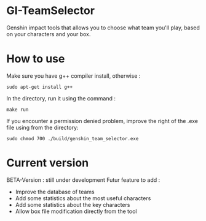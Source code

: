 # GI-TeamSelector
Genshin impact tools that allows you to choose what team you'll play, based on your characters and your box.

# How to use
Make sure you have g++ compiler install, otherwise : 
```
sudo apt-get install g++
```
In the directory, run it using the command : 
```
make run
```
If you encounter a permission denied problem, improve the right of the .exe file using from the directory:
```
sudo chmod 700 ./build/genshin_team_selector.exe
```

# Current version

BETA-Version : still under development
Futur feature to add : 
- Improve the database of teams
- Add some statistics about the most useful characters
- Add some statistics about the key characters
- Allow box file modification directly from the tool
